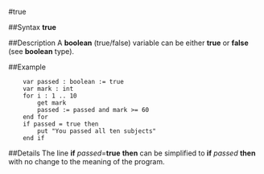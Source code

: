 
#true

##Syntax
**true**



##Description
A **boolean** (true/false) variable can be either **true** or **false** (see **boolean** type).



##Example



        var passed : boolean := true
        var mark : int
        for i : 1 .. 10
            get mark
            passed := passed and mark >= 60
        end for
        if passed = true then
            put "You passed all ten subjects"
        end if
##Details
The line **if** _passed_=**true** **then** can be simplified to **if** _passed_ **then** with no change to the meaning of the program.


